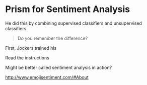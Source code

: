 # Prism for Sentiment Analysis


He did this by combining supervised classifiers and unsupervised classifiers.







> Do you remember the difference?







First, Jockers trained his



Read the instructions

Might be better called sentiment analysis in action?

http://www.emojisentiment.com/#About
